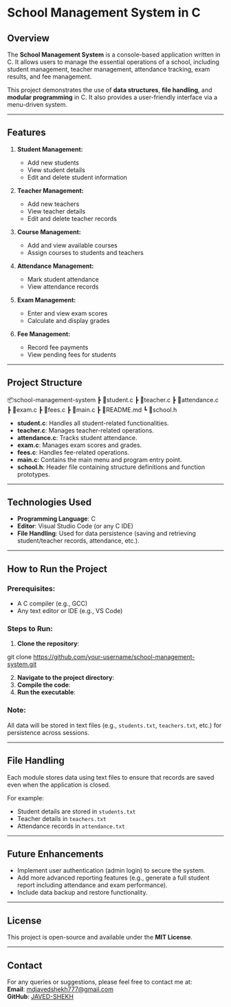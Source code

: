 # School Management System in C

## Overview
The **School Management System** is a console-based application written in C. It allows users to manage the essential operations of a school, including student management, teacher management, attendance tracking, exam results, and fee management.

This project demonstrates the use of **data structures**, **file handling**, and **modular programming** in C. It also provides a user-friendly interface via a menu-driven system.

---

## Features
1. **Student Management:**
   - Add new students
   - View student details
   - Edit and delete student information

2. **Teacher Management:**
   - Add new teachers
   - View teacher details
   - Edit and delete teacher records

3. **Course Management:**
   - Add and view available courses
   - Assign courses to students and teachers

4. **Attendance Management:**
   - Mark student attendance
   - View attendance records

5. **Exam Management:**
   - Enter and view exam scores
   - Calculate and display grades

6. **Fee Management:**
   - Record fee payments
   - View pending fees for students

---

## Project Structure

📦school-management-system ┣ 📜student.c ┣ 📜teacher.c ┣ 📜attendance.c ┣ 📜exam.c ┣ 📜fees.c ┣ 📜main.c ┣ 📜README.md ┗ 📜school.h


- **student.c**: Handles all student-related functionalities.
- **teacher.c**: Manages teacher-related operations.
- **attendance.c**: Tracks student attendance.
- **exam.c**: Manages exam scores and grades.
- **fees.c**: Handles fee-related operations.
- **main.c**: Contains the main menu and program entry point.
- **school.h**: Header file containing structure definitions and function prototypes.

---

## Technologies Used
- **Programming Language**: C
- **Editor**: Visual Studio Code (or any C IDE)
- **File Handling**: Used for data persistence (saving and retrieving student/teacher records, attendance, etc.).

---

## How to Run the Project

### Prerequisites:
- A C compiler (e.g., GCC)
- Any text editor or IDE (e.g., VS Code)

### Steps to Run:
1. **Clone the repository**:

git clone https://github.com/your-username/school-management-system.git

 
 
2. **Navigate to the project directory**:
3. **Compile the code**:
4. **Run the executable**:



### Note:
All data will be stored in text files (e.g., `students.txt`, `teachers.txt`, etc.) for persistence across sessions.

---

## File Handling
Each module stores data using text files to ensure that records are saved even when the application is closed.

For example:
- Student details are stored in `students.txt`
- Teacher details in `teachers.txt`
- Attendance records in `attendance.txt`

---

## Future Enhancements
- Implement user authentication (admin login) to secure the system.
- Add more advanced reporting features (e.g., generate a full student report including attendance and exam performance).
- Include data backup and restore functionality.

---

## License
This project is open-source and available under the **MIT License**.

---

## Contact
For any queries or suggestions, please feel free to contact me at:  
**Email**: mdjavedshekh777@gmail.com  
**GitHub**: [JAVED-SHEKH](https://github.com/Javed-Shekh)


